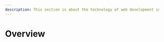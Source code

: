 ```yaml
---
description: This section is about the technology of web development in Java
---
```


# Overview

## 

